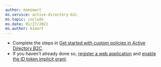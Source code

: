 ```yaml
---
author: msmimart
ms.service: active-directory-b2c
ms.topic: include
ms.date: 01/27/2021
ms.author: mimart
---
```


* Complete the steps in [Get started with custom policies in Active Directory B2C](../articles/active-directory-b2c/tutorial-create-user-flows.md?pivots=b2c-custom-policy).
* If you haven't already done so, [register a web application](../articles/active-directory-b2c/tutorial-register-applications.md) and [enable the ID token implicit grant](../articles/active-directory-b2c/tutorial-register-applications.md#enable-id-token-implicit-grant).

